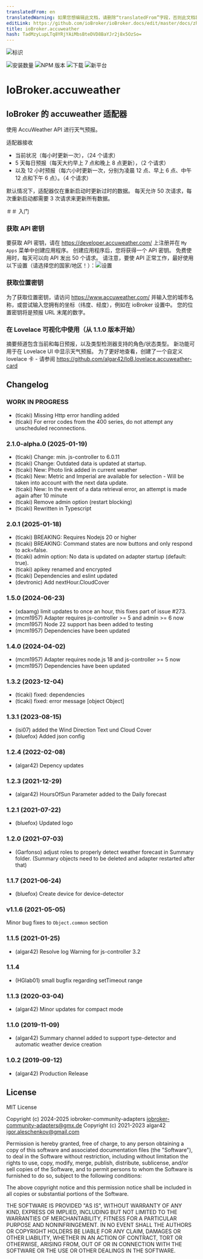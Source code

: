 ```yaml
---
translatedFrom: en
translatedWarning: 如果您想编辑此文档，请删除“translatedFrom”字段，否则此文档将再次自动翻译
editLink: https://github.com/ioBroker/ioBroker.docs/edit/master/docs/zh-cn/adapterref/iobroker.accuweather/README.md
title: ioBroker.accuweather
hash: TadMzyLupLTq8YRjYAiMbsBteDVD8BaYJr2j8x5OzSo=
---
```

![标识](../../../en/adapterref/iobroker.accuweather/admin/accuweather.png)

![安装数量](http://iobroker.live/badges/accuweather-stable.svg)
![NPM 版本](http://img.shields.io/npm/v/iobroker.accuweather.svg)
![下载](https://img.shields.io/npm/dm/iobroker.accuweather.svg)
![新平台](https://nodei.co/npm/iobroker.accuweather.png?downloads=true)

# IoBroker.accuweather
## IoBroker 的 accuweather 适配器
使用 AccuWeather API 进行天气预报。

适配器接收

- 当前状况（每小时更新一次），（24 个请求）
- 5 天每日预报（每天大约早上 7 点和晚上 8 点更新），（2 个请求）
- 以及 12 小时预报（每六小时更新一次，分别为凌晨 12 点、早上 6 点、中午 12 点和下午 6 点）。（4 个请求）

默认情况下，适配器仅在重新启动时更新过时的数据。
每天允许 50 次请求，每次重新启动都需要 3 次请求来更新所有数据。

＃＃ 入门
### 获取 API 密钥
要获取 API 密钥，请在 https://developer.accuweather.com/ 上注册并在 `My Apps` 菜单中创建应用程序。
创建应用程序后，您将获得一个 API 密钥。
免费使用时，每天可以向 API 发出 50 个请求。
请注意，要使 API 正常工作，最好使用以下设置（请选择您的国家/地区！）：![设置](../../../en/adapterref/iobroker.accuweather/admin/image.png)

### 获取位置密钥
为了获取位置密钥，请访问 https://www.accuweather.com/ 并输入您的城市名称，或尝试输入您拥有的坐标（纬度、经度），例如在 ioBroker 设置中。
您的位置密钥将是预报 URL 末尾的数字。

### 在 Lovelace 可视化中使用（从 1.1.0 版本开始）
摘要频道包含当前和每日预报，以及类型检测器支持的角色/状态类型。
新功能可用于在 Lovelace UI 中显示天气预报。
为了更好地查看，创建了一个自定义 lovelace 卡 - 请参阅 https://github.com/algar42/IoB.lovelace.accuweather-card

## Changelog

<!--
	Placeholder for the next version (at the beginning of the line):
	### **WORK IN PROGRESS**
-->
### **WORK IN PROGRESS**
* (ticaki) Missing Http error handling added
* (ticaki) For error codes from the 400 series, do not attempt any unscheduled reconnections. 

### 2.1.0-alpha.0 (2025-01-19)
* (ticaki) Change: min. js-controller to 6.0.11
* (ticaki) Change: Outdated data is updated at startup.
* (ticaki) New: Photo link added in current weather
* (ticaki) New: Metric and Imperial are available for selection - Will be taken into account with the next data update.
* (ticaki) New: In the event of a data retrieval error, an attempt is made again after 10 minute
* (ticaki) Remove admin option (restart blocking)
* (ticaki) Rewritten in Typescript

### 2.0.1 (2025-01-18)
* (ticaki) BREAKING: Requires Nodejs 20 or higher
* (ticaki) BREAKING: Command states are now buttons and only respond to ack=false. 
* (ticaki) admin option: No data is updated on adapter startup (default: true). 
* (ticaki) apikey renamed and encrypted
* (ticaki) Dependencies and eslint updated
* (devtronic) Add nextHour.CloudCover

### 1.5.0 (2024-06-23)
* (xdaamg) limit updates to once an hour, this fixes part of issue #273.
* (mcm1957) Adapter requires js-controller >= 5 and admin >= 6 now
* (mcm1957) Node 22 support has been added to testing
* (mcm1957) Dependencies have been updated

### 1.4.0 (2024-04-02)
* (mcm1957) Adapter requires node.js 18 and js-controller >= 5 now
* (mcm1957) Dependencies have been updated

### 1.3.2 (2023-12-04)
* (ticaki) fixed: dependencies
* (ticaki) fixed: error message [object Object]

### 1.3.1 (2023-08-15)
* (isi07) added the Wind Direction Text und Cloud Cover
* (bluefox) Added json config

### 1.2.4 (2022-02-08)
* (algar42) Depency updates

### 1.2.3 (2021-12-29)
* (algar42) HoursOfSun Parameter added to the Daily forecast

### 1.2.1 (2021-07-22)
* (bluefox) Updated logo

### 1.2.0 (2021-07-03)
* (Garfonso) adjust roles to properly detect weather forecast in Summary folder. (Summary objects need to be deleted and adapter restarted after that)

### 1.1.7 (2021-06-24)
* (bluefox) Create device for device-detector

### v1.1.6 (2021-05-05)
Minor bug fixes to `Object.common` section

### 1.1.5 (2021-01-25)
* (algar42) Resolve log Warning for js-controller 3.2

### 1.1.4
* (HGlab01) small bugfix regarding setTimeout range

### 1.1.3 (2020-03-04)
* (algar42) Minor updates for compact mode

### 1.1.0 (2019-11-09)
* (algar42) Summary channel added to support type-detector and automatic weather device creation

### 1.0.2 (2019-09-12)
* (algar42) Production Release

## License
MIT License

Copyright (c) 2024-2025 iobroker-community-adapters <iobroker-community-adapters@gmx.de>
Copyright (c) 2021-2023 algar42 <igor.aleschenkov@gmail.com>

Permission is hereby granted, free of charge, to any person obtaining a copy
of this software and associated documentation files (the "Software"), to deal
in the Software without restriction, including without limitation the rights
to use, copy, modify, merge, publish, distribute, sublicense, and/or sell
copies of the Software, and to permit persons to whom the Software is
furnished to do so, subject to the following conditions:

The above copyright notice and this permission notice shall be included in all
copies or substantial portions of the Software.

THE SOFTWARE IS PROVIDED "AS IS", WITHOUT WARRANTY OF ANY KIND, EXPRESS OR
IMPLIED, INCLUDING BUT NOT LIMITED TO THE WARRANTIES OF MERCHANTABILITY,
FITNESS FOR A PARTICULAR PURPOSE AND NONINFRINGEMENT. IN NO EVENT SHALL THE
AUTHORS OR COPYRIGHT HOLDERS BE LIABLE FOR ANY CLAIM, DAMAGES OR OTHER
LIABILITY, WHETHER IN AN ACTION OF CONTRACT, TORT OR OTHERWISE, ARISING FROM,
OUT OF OR IN CONNECTION WITH THE SOFTWARE OR THE USE OR OTHER DEALINGS IN THE
SOFTWARE.